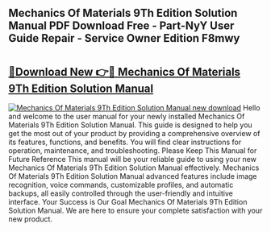 ## Mechanics Of Materials 9Th Edition Solution Manual PDF Download Free - Part-NyY User Guide Repair - Service Owner Edition F8mwy

# <h2><a href="http://bc77357.oget.top/?id=Mechanics+Of+Materials+9Th+Edition+Solution+Manual">🔗Download New 👉🔴 Mechanics Of Materials 9Th Edition Solution Manual</a></h2>

[![Mechanics Of Materials 9Th Edition Solution Manual new download](https://i.imgur.com/5g1atiW.png)](http://bc77357.oget.top/?id=Mechanics+Of+Materials+9Th+Edition+Solution+Manual)
Hello and welcome to the user manual for your newly installed Mechanics Of Materials 9Th Edition Solution Manual. This guide is designed to help you get the most out of your product by providing a comprehensive overview of its features, functions, and benefits. You will find clear instructions for operation, maintenance, and troubleshooting. Please Keep This Manual for Future Reference This manual will be your reliable guide to using your new Mechanics Of Materials 9Th Edition Solution Manual effectively. Mechanics Of Materials 9Th Edition Solution Manual advanced features include image recognition, voice commands, customizable profiles, and automatic backups, all easily controlled through the user-friendly and intuitive interface. Your Success is Our Goal Mechanics Of Materials 9Th Edition Solution Manual. We are here to ensure your complete satisfaction with your new product.
